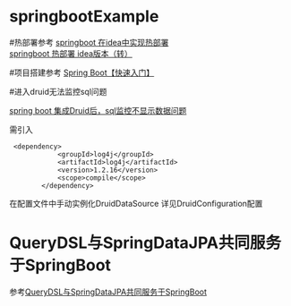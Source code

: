 # springbootExample

#热部署参考
[springboot 在idea中实现热部署](https://blog.csdn.net/xusheng_Mr/article/details/78771746)
[springboot 热部署 idea版本（转）](https://www.cnblogs.com/a8457013/p/8065827.html)

#项目搭建参考
[Spring Boot【快速入门】](https://www.cnblogs.com/wmyskxz/p/9010832.html)

#进入druid无法监控sql问题

[spring boot 集成Druid后，sql监控不显示数据问题](https://blog.csdn.net/laozhong110/article/details/78980700)

需引入

```
 <dependency>
 			<groupId>log4j</groupId>
 			<artifactId>log4j</artifactId>
 			<version>1.2.16</version>
 			<scope>compile</scope>
 		</dependency>       
```
在配置文件中手动实例化DruidDataSource
详见DruidConfiguration配置

# QueryDSL与SpringDataJPA共同服务于SpringBoot
参考[QueryDSL与SpringDataJPA共同服务于SpringBoot](https://www.jianshu.com/p/7379173e1970)
